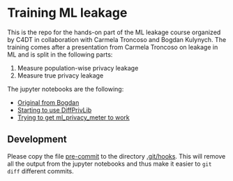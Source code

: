# Training ML leakage

This is the repo for the hands-on part of the ML leakage course organized by C4DT in
collaboration with Carmela Troncoso and Bogdan Kulynych.
The training comes after a presentation from Carmela Troncoso on leakage in ML
and is split in the following parts:

1. Measure population-wise privacy leakage
2. Measure true privacy leakage

The jupyter notebooks are the following:

- [Original from Bogdan](./c4dt_privacy.ipynb)
- [Starting to use DiffPrivLib](./c4dt_privacy-secureit.ipynb)
- [Trying to get ml_privacy_meter to work](./c4dt_privacy-meter.ipynb)

## Development

Please copy the file [pre-commit](./pre-commit) to the directory [.git/hooks](.git/hooks).
This will remove all the output from the jupyter notebooks and thus make it easier to `git diff` different
commits.
